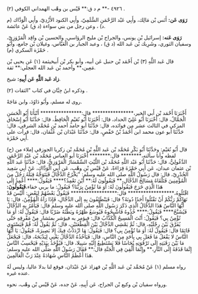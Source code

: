 ٤٩٢٦ -** م د ق:** قَيْس بن وهْب الهمداني الكوفي (٢) .

**رَوَى عَن:** أَنَس بْن مَالِك، وأَبِي عَبْد الرَّحْمَنِ السُّلَمِيّ، وأَبِي الكنود الأَزْدِيّ، وأَبِي الْوَدَّاك (م د) ، وعن رجل من بني سواءة (د ق) عَنْ عائشة.

**رَوَى عَنه:** إسرائيل بْن يونس، والجراح بْن مليح الرؤاسي، والحسين بْن واقِد الْمَرْوَزِيّ، وسفيان الثوري، وشَرِيك بْن عَبد الله (د ق) ، وعبد الجبار بن الْعَبَّاس، وغيلان بْن جامع، وأَبُو حَمْزَة السكري (م) .

قال عَبد اللَّهِ (٣) بْن أَحْمَد بْن حنبل عَن أبيه، وأبو بكر بْن أَبيخيثمة (١) عَن يحيى بْن مَعِين،** وأحمد بْن عَبد الله العجلي:** ثقة.

**زاد عَبد اللَّهِ عَن أَبِيهِ:** شيخ.

وذكره ابنُ حِبَّان في كتاب "الثقات (٢) .

روى له مسلم، وأَبُو دَاوُدَ، وابن مَاجَهْ.

أَخْبَرَنَا أَحْمَد بْن أَبي الخير،**************** قال:**************** أَنْبَأَنَا أَبُو الْحَسَنِ الْجَمَّالُ، قال: أَخْبَرَنَا أَبُو عَلِيّ الحداد، قال: أَخْبَرَنَا أَبُو نُعَيْمٍ الْحَافِظُ، قال: حَدَّثَنَا أَبُو إِسْحَاق المزكي في الثالث عشر من فوائده، قال: حَدَّثَنَا أبو حامد أحمد بْن مُحَمَّد الشرقي، قال: حَدَّثَنَا أبو عون محمد ابن أَحْمَدُ بْنُ حَفْصٍ، قال: حَدَّثَنَا عَبْدَان بْن عُثْمَان، قال: قرأت على أَبِي حَمْزَة.

(ح) قال أَبُو نُعَيْمٍ: وحَدَّثَنَا أَبُو بَكْرِ مُحَمَّد بْن عَبد اللَّهِ بْن مُحَمَّد بْن زكريا الجوزقي إملاء من لفظه وأنا سألته،******** قال:******** أَخْبَرَنَا أبو العباس مُحَمَّد بْن عَبْدِ الرَّحْمَنِ الدَّغُولِيُّ، قال: حَدَّثَنَا أَبُو عَبْد اللَّهِ مُحَمَّد بْن اللَّيْثِ السِّمْسَارُ الْمَرْوَزِيُّ، قال: حَدَّثَنَا عَبد اللَّهِ بْن عثمان عبدان، عَن أَبِي حَمْزَةَ قِرَاءَةً، عَنْ قَيْسِ بْنِ وهْبٍ، عَن أَبِي الْوَدَّاكِ، عَنْ أَبِي سَعِيد الخُدْرِيّ، قال: قال رَسُولُ اللَّهِ صلى الله عليه وسلم: "يَخْرُجُ الدَّجَّالُ فَيَتَوَجَّهُ قِبَلَهُ رَجُلٌ مِنَ الْمُؤْمِنِينَ فَتَلْقَاهُ مَسَالِحُ الدَّجَّالِ،** فَيَقُولُونَ لَهُ:** أَيْنَ تَعْمِدُ؟**** فَيَقُولُ:**** أَعْمِدُ إِلَى هَذَا الَّذِي خَرَجَ فَيَقُولُونَ لَهُ: أَوَ مَا تُؤْمِنُ بِرَبِّنَا؟ فَيَقُولُ: ما بربي خفاء،**فَيَقُولُونَ:** اقْتُلُوهُ،****************** قال:****************** فَيَقُولُ بَعْضُهُمْ لِبَعْضٍ: أَلَيْسَ قَدْ نَهَاكُمْ رَبُّكُمْ أَنْ تَقْتُلُوا أَحَدًا دُونَهُ؟ قال: فَيَنْطَلِقُونَ بِهِ إِلَى الدَّجَّالِ، فَإِذَا رَآهُ الْمُؤْمِنُ، قال: يَا أَيُّهَا النَّاسُ هَذَا الدَّجَّالُ الَّذِي ذَكَرَ رَسُول اللَّهِ صلى الله عليه وسلم قال: فَيَأْمُرُ بِهِ الدَّجَّالُ فَيُشَبَّحُ**** فَيَقُولُ:**** خُذُوهُ فَاشْبِحُوهُ فَيُوسَعُ ظَهْرُهُ وبَطْنُهُ ضَرْبًا قال: فَيَقُولُ لَهُ: أَوَ مَا تُؤْمِنُ بِي؟ فَيَقُولُ: أَنْتَ الْمَسِيحُ الْكَذَّابُ قال: فيؤمر به فيؤشر بمئشار مِنْ مَفْرِقِهِ حَتَّى يُفَرَّقَ بَيْنَ رِجْلَيْهِ، قال: ثُمَّ يَمْشِي الدَّجَّالُ بَيْنَ الْقِطْعَتَيْنِ، قال: ثُمَّ يَقُولُ لَهُ: قُمْ فَيَسْتَوِي قَائِمًا قال: فَيَقُولُ لَهُ: أَوَ مَا تُؤْمِنُ بِي؟ قال: فَيَقُولُ: مَا ازْدَدْتُ فِيكَ إِلا بَصِيرَةً، فَيَقُولُ: يَا أَيُّهَا النَّاسُ لا يَفْعَلُ مَا فَعَلَ بِي بِأَحَدٍ مِنَ النَّاسِ، قال: فَيَأْخُذُهُ الدَّجَّالُ يَعْنِي لِيَذْبَحَهُ، قال: فَيَجْعَلُ مَا بَيْنَ رَقَبَتِهِ إِلَى تَرْقُوَتِهِ نُحَاسًا فَلا يَسْتَطِيعُ إِلَيْهِ سَبِيلا، قال: فَيُؤْخَذُ بِيَدَيْهِ فَيَحْسِبُ النَّاسُ إِنَّمَا قَذَفَهُ إِلَى النَّارِ،** وإِنَّمَا أُلْقِيَ فِي الْجَنَّةِ قال:** فَقَالَ رَسُولُ اللَّهِ صَلَّى الله عليه وسلم: هَذَا أَعْظَمُ النَّاسِ شَهَادَةً عِنْدَ رَبِّ الْعَالَمِينَ.

رواه مسلم (١) عَنْ مُحَمَّد بْن عَبد اللَّهِ بْن قهزاذ عَنْ عَبْدَان، فوقع لنا بدلا عاليا، وليس لَهُ عنده غيره.

ورواه سفيان بْن وكيع بْن الجراح، عَن أَبِيهِ، عَنْ جده، عَنْ قَيْس بْن وهْب، نحوه.